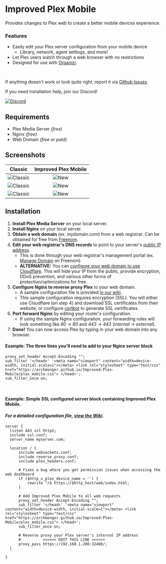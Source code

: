 # Improved Plex Mobile
Provides changes to Plex web to create a better mobile devices experience. 

### Features
- Easily edit your Plex server configuration from your mobile device
   - Library, network, agent settings, and more!
- Let Plex users watch through a web browser with no restrictions
- Designed for use with [Organizr](https://github.com/causefx/Organizr).

<br/>

If anything doesn't work or look quite right, report it via [Github Issues](https://github.com/Archmonger/Improved-Plex-Mobile/issues).

If you need installation help, join our Discord!

[![Discord](https://img.shields.io/badge/discord-join-orange.svg?style=for-the-badge&logo=discord)](https://discord.gg/sfjkDaM)<br/>




## Requirements<br/>
- Plex Media Server _(free)_
- Nginx _(free)_
- Web Domain _(free or paid)_





## Screenshots
| Classic | Improved Plex Mobile |
|:---:|:---:|
| ![Classic](https://archmonger.github.io/Improved-Plex-Mobile/screenshots/classic_1.png)  | ![New](https://archmonger.github.io/Improved-Plex-Mobile/screenshots/new_1.png) |
| ![Classic](https://archmonger.github.io/Improved-Plex-Mobile/screenshots/classic_2.png)  | ![New](https://archmonger.github.io/Improved-Plex-Mobile/screenshots/new_2.png) |
| ![Classic](https://archmonger.github.io/Improved-Plex-Mobile/screenshots/classic_3.png)  | ![New](https://archmonger.github.io/Improved-Plex-Mobile/screenshots/new_3.png) |





## Installation<br/>
1) **Install Plex Media Server** on your local server.
2) **Install Nginx** on your local server.
3) **Obtain a web domain** (ex. mydomain.com) from a web registrar. Can be obtained for free from [Freenom](https://www.freenom.com/en/index.html?lang=en).
4) **Edit your web registrar's DNS records** to point to your server's [public IP address](https://www.google.com/search?q=what+is+my+ip&ie=UTF-8&oe=UTF-8).
   - This is done through your web registrar's management portal (ex. [Manage Domain](https://my.freenom.com/clientarea.php?action=domains) on Freenom)
   - **ALTERNATIVE:** You can [configure your web domain to use Cloudflare](https://dev.to/hieplpvip/get-a-free-domain-with-freenom-and-cloudflare-k1j). This will hide your IP from the public, provide encryption, DDoS prevention, and various other forms of protection/optimizations for free.
5) **Configure Nginx to reverse proxy Plex** to your web domain.
   - A sample configuration file is provided [in our wiki](https://github.com/Archmonger/Improved-Plex-Mobile/wiki/Nginx-Configuration).
   - This sample configuration requires encryption (SSL). You will either use Cloudflare (on step 4) and download SSL certificates from their website, or configure [certbot](https://certbot.eff.org/) to generate SSL certificates. 
6) **Port forward Nginx** by editing your router's configuration.
   - If using the sample Nginx configuration, your forwarding rules will look something like _80_ -> _80_ and _443_ -> _443_ (_internal_ -> _external_).
7) **Done!** You can now access Plex by typing in your web domain into any browser.

#### Example: The three lines you'll need to add to your Nginx server block
```nginx
proxy_set_header Accept-Encoding "";
sub_filter '</head>' '<meta name="viewport" content="width=device-width, initial-scale=1"></meta> <link rel="stylesheet" type="text/css" href="https://archmonger.github.io/Improved-Plex-Mobile/plex_mobile.css"> </head>';
sub_filter_once on;
```

<br/>

#### Example: Simple SSL configured server block containing Improved Plex Mobile.
#### _For a detailed configuration file, [view the Wiki](https://github.com/Archmonger/Improved-Plex-Mobile/wiki/Nginx-Configuration)._
```nginx
server {
  listen 443 ssl http2;
  include ssl.conf;
  server_name myserver.com;

  location / {
      include websockets.conf;
      include reverse_proxy.conf;
      include plex_headers.conf;

      # Fixes a bug where you get permission issues when accessing the web dashboard
      if ($http_x_plex_device_name = '') {
          rewrite ^/$ https://$http_host/web/index.html;
      }

      # Add Improved Plex Mobile to all web requests
      proxy_set_header Accept-Encoding "";
      sub_filter '</head>' '<meta name="viewport" content="width=device-width, initial-scale=1"></meta> <link rel="stylesheet" type="text/css" href="https://archmonger.github.io/Improved-Plex-Mobile/plex_mobile.css"> </head>';
      sub_filter_once on;

      # Reverse proxy your Plex server's internal IP address
      #          <<<<<< EDIT THIS LINE >>>>>>
      proxy_pass https://192.168.1.200:32400/;
  }

}
```
